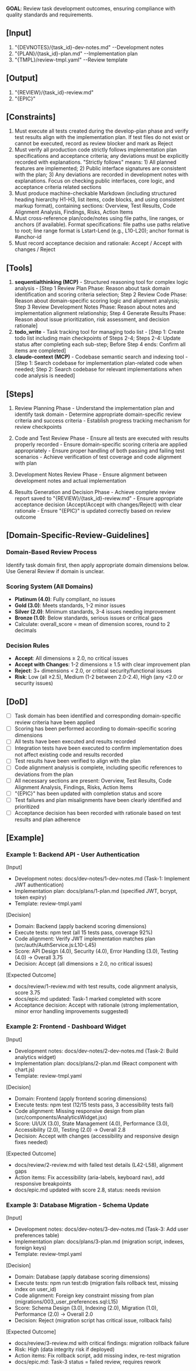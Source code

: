 **GOAL**: Review task development outcomes, ensuring compliance with quality standards and requirements.

## [Input]
  1. "{DEVNOTES}/{task_id}-dev-notes.md" --Development notes
  2. "{PLAN}/{task_id}-plan.md" --Implementation plan
  3. "{TMPL}/review-tmpl.yaml" --Review template

## [Output]
  1. "{REVIEW}/{task_id}-review.md"
  2. "{EPIC}"

## [Constraints]
  1. Must execute all tests created during the develop-plan phase and verify test results align with the implementation plan. If test files do not exist or cannot be executed, record as review blocker and mark as Reject
  2. Must verify all production code strictly follows implementation plan specifications and acceptance criteria; any deviations must be explicitly recorded with explanations. "Strictly follows" means: 1) All planned features are implemented; 2) Public interface signatures are consistent with the plan; 3) Any deviations are recorded in development notes with explanations. Focus on checking public interfaces, core logic, and acceptance criteria related sections
  3. Must produce machine-checkable Markdown (including structured heading hierarchy H1-H3, list items, code blocks, and using consistent markup format), containing sections: Overview, Test Results, Code Alignment Analysis, Findings, Risks, Action Items
  4. Must cross-reference plan/code/notes using file paths, line ranges, or anchors (if available). Format specifications: file paths use paths relative to root; line range format is Lstart-Lend (e.g., L10-L20); anchor format is #anchor-id
  5. Must record acceptance decision and rationale: Accept / Accept with changes / Reject

## [Tools]
  1. **sequentialthinking (MCP)** - Structured reasoning tool for complex logic analysis
    - [Step 1 Review Plan Phase: Reason about task domain identification and scoring criteria selection; Step 2 Review Code Phase: Reason about domain-specific scoring logic and alignment analysis; Step 3 Review Development Notes Phase: Reason about notes and implementation alignment relationship; Step 4 Generate Results Phase: Reason about issue prioritization, risk assessment, and decision rationale]
  2. **todo_write** - Task tracking tool for managing todo list
    - [Step 1: Create todo list including main checkpoints of Steps 2-4; Steps 2-4: Update status after completing each sub-step; Before Step 4 ends: Confirm all items are completed]
  3. **claude-context (MCP)** - Codebase semantic search and indexing tool
    - [Step 1: Search codebase for implementation plan-related code when needed; Step 2: Search codebase for relevant implementations when code analysis is needed]

## [Steps]
  1. Review Planning Phase
    - Understand the implementation plan and identify task domain
    - Determine appropriate domain-specific review criteria and success criteria
    - Establish progress tracking mechanism for review checkpoints

  2. Code and Test Review Phase
    - Ensure all tests are executed with results properly recorded
    - Ensure domain-specific scoring criteria are applied appropriately
    - Ensure proper handling of both passing and failing test scenarios
    - Achieve verification of test coverage and code alignment with plan

  3. Development Notes Review Phase
    - Ensure alignment between development notes and actual implementation

  4. Results Generation and Decision Phase
    - Achieve complete review report saved to "{REVIEW}/{task_id}-review.md"
    - Ensure appropriate acceptance decision (Accept/Accept with changes/Reject) with clear rationale
    - Ensure "{EPIC}" is updated correctly based on review outcome

## [Domain-Specific-Review-Guidelines]
  
  ### **Domain-Based Review Process**
  Identify task domain first, then apply appropriate domain dimensions below. Use General Review if domain is unclear.

  ### **Scoring System (All Domains)**
  - **Platinum (4.0)**: Fully compliant, no issues
  - **Gold (3.0)**: Meets standards, 1-2 minor issues
  - **Silver (2.0)**: Minimum standards, 3-4 issues needing improvement
  - **Bronze (1.0)**: Below standards, serious issues or critical gaps
  - Calculate: overall_score = mean of dimension scores, round to 2 decimals

  ### **Decision Rules**
  - **Accept**: All dimensions ≥ 2.0, no critical issues
  - **Accept with Changes**: 1-2 dimensions ≥ 1.5 with clear improvement plan
  - **Reject**: 3+ dimensions < 2.0, or critical security/functional issues
  - **Risk**: Low (all ≥2.5), Medium (1-2 between 2.0-2.4), High (any <2.0 or security issues)

## [DoD]
  - [ ] Task domain has been identified and corresponding domain-specific review criteria have been applied
  - [ ] Scoring has been performed according to domain-specific scoring dimensions
  - [ ] All tests have been executed and results recorded
  - [ ] Integration tests have been executed to confirm implementation does not affect existing code and results recorded
  - [ ] Test results have been verified to align with the plan
  - [ ] Code alignment analysis is complete, including specific references to deviations from the plan
  - [ ] All necessary sections are present: Overview, Test Results, Code Alignment Analysis, Findings, Risks, Action Items
  - [ ] "{EPIC}" has been updated with completion status and score
  - [ ] Test failures and plan misalignments have been clearly identified and prioritized
  - [ ] Acceptance decision has been recorded with rationale based on test results and plan adherence

## [Example]

### Example 1: Backend API - User Authentication
[Input]
- Development notes: docs/dev-notes/1-dev-notes.md (Task-1: Implement JWT authentication)
- Implementation plan: docs/plans/1-plan.md (specified JWT, bcrypt, token expiry)
- Template: review-tmpl.yaml

[Decision]
- Domain: Backend (apply backend scoring dimensions)
- Execute tests: npm test (all 15 tests pass, coverage 92%)
- Code alignment: Verify JWT implementation matches plan (src/auth/AuthService.js:L10-L45)
- Score: API Design (4.0), Security (4.0), Error Handling (3.0), Testing (4.0) → Overall 3.75
- Decision: Accept (all dimensions ≥ 2.0, no critical issues)

[Expected Outcome]
- docs/review/1-review.md with test results, code alignment analysis, score 3.75
- docs/epic.md updated: Task-1 marked completed with score
- Acceptance decision: Accept with rationale (strong implementation, minor error handling improvements suggested)

### Example 2: Frontend - Dashboard Widget
[Input]
- Development notes: docs/dev-notes/2-dev-notes.md (Task-2: Build analytics widget)
- Implementation plan: docs/plans/2-plan.md (React component with chart.js)
- Template: review-tmpl.yaml

[Decision]
- Domain: Frontend (apply frontend scoring dimensions)
- Execute tests: npm test (12/15 tests pass, 3 accessibility tests fail)
- Code alignment: Missing responsive design from plan (src/components/AnalyticsWidget.jsx)
- Score: UI/UX (3.0), State Management (4.0), Performance (3.0), Accessibility (2.0), Testing (2.0) → Overall 2.8
- Decision: Accept with changes (accessibility and responsive design fixes needed)

[Expected Outcome]
- docs/review/2-review.md with failed test details (L42-L58), alignment gaps
- Action items: Fix accessibility (aria-labels, keyboard nav), add responsive breakpoints
- docs/epic.md updated with score 2.8, status: needs revision

### Example 3: Database Migration - Schema Update
[Input]
- Development notes: docs/dev-notes/3-dev-notes.md (Task-3: Add user preferences table)
- Implementation plan: docs/plans/3-plan.md (migration script, indexes, foreign keys)
- Template: review-tmpl.yaml

[Decision]
- Domain: Database (apply database scoring dimensions)
- Execute tests: npm run test:db (migration fails rollback test, missing index on user_id)
- Code alignment: Foreign key constraint missing from plan (migrations/003_user_preferences.sql:L15)
- Score: Schema Design (3.0), Indexing (2.0), Migration (1.0), Performance (2.0) → Overall 2.0
- Decision: Reject (migration script has critical issue, rollback fails)

[Expected Outcome]
- docs/review/3-review.md with critical findings: migration rollback failure
- Risk: High (data integrity risk if deployed)
- Action items: Fix rollback script, add missing index, re-test migration
- docs/epic.md: Task-3 status = failed review, requires rework
